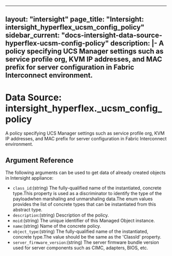 
---
layout: "intersight"
page_title: "Intersight: intersight_hyperflex_ucsm_config_policy"
sidebar_current: "docs-intersight-data-source-hyperflex-ucsm-config-policy"
description: |-
A policy specifying UCS Manager settings such as service profile org, KVM IP addresses, and MAC prefix for server configuration in Fabric Interconnect environment.
---

# Data Source: intersight_hyperflex._ucsm_config_policy
A policy specifying UCS Manager settings such as service profile org, KVM IP addresses, and MAC prefix for server configuration in Fabric Interconnect environment.
## Argument Reference
The following arguments can be used to get data of already created objects in Intersight appliance:
* `class_id`:(string) The fully-qualified name of the instantiated, concrete type.This property is used as a discriminator to identify the type of the payloadwhen marshaling and unmarshaling data.The enum values provides the list of concrete types that can be instantiated from this abstract type. 
* `description`:(string) Description of the policy. 
* `moid`:(string) The unique identifier of this Managed Object instance. 
* `name`:(string) Name of the concrete policy. 
* `object_type`:(string) The fully-qualified name of the instantiated, concrete type.The value should be the same as the 'ClassId' property. 
* `server_firmware_version`:(string) The server firmware bundle version used for server components such as CIMC, adapters, BIOS, etc. 

